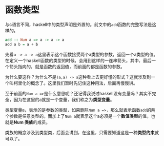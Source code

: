 # 函数类型

与c语言不同，haskell中的类型声明是外置的。前文中的`add`函数的完整写法是这样的。

```haskell
add :: Num a => a -> a -> a
add a b = a + b
```

先看`a -> a -> a`这里表示这个函数接受两个a类型的参数，返回一个a类型的值。在定义一个haskell函数的类型的时候，会用到这样的一连串箭头，其中，最后一个箭头指向的，就是函数的返回值，而前面的都是函数的参数。

为什么要这样？为什么不是`(a,a) -> a`这种看上去更好懂的形式？这就涉及到一个叫柯里化的概念了。这里我们暂时先记住这种用法，后面再慢慢讲。

至于前面的`Num a =>`是什么意思呢？还记得我说过haskell没有变量吗？其实不完全，因为在这里的a就是一个变量，我们称之为**类型变量**。

类型变量a，表示的是参数的类型，如果删除`Num a =>`，那么就表示函数`add`的两个参数是任意类型的。而加上了`Num a`就表示这个a必须是一个**数值类型**的值。也就是**Num 类族**的成员。

类族的概念涉及到类型类，后面会讲到，在这里，只需要知道这是一种**类型约束**就可以了。

